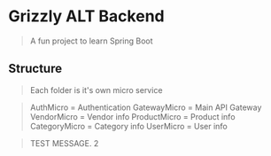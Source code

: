 
# Grizzly ALT Backend

> A fun project to learn Spring Boot

## Structure

> Each folder is it's own micro service

> AuthMicro = Authentication
> GatewayMicro = Main API Gateway
> VendorMicro = Vendor info
> ProductMicro = Product info
> CategoryMicro = Category info
> UserMicro = User info

> TEST MESSAGE. 2